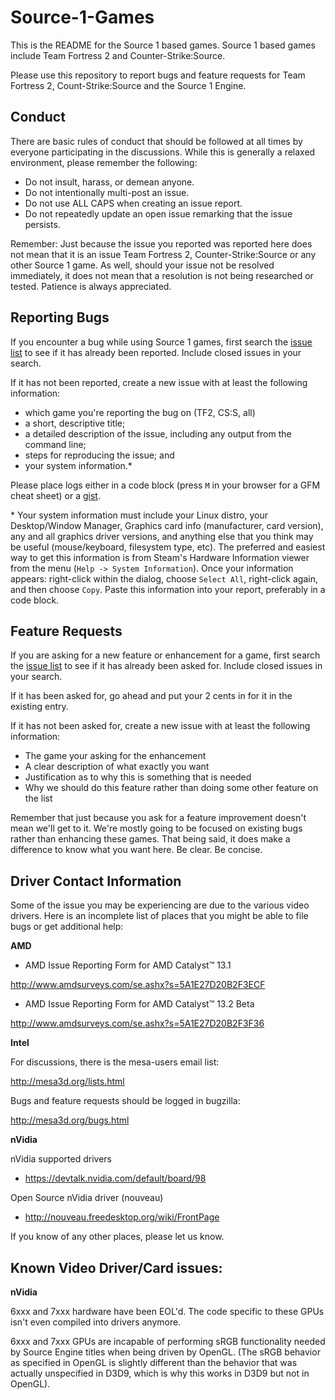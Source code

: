 Source-1-Games
==============

This is the README for the Source 1 based games.  Source 1 based games include Team Fortress 2 and Counter-Strike:Source.

Please use this repository to report bugs and feature requests for Team Fortress 2, Count-Strike:Source and the Source 1 Engine.

Conduct
-------

There are basic rules of conduct that should be followed at all times by everyone participating in the discussions.  While this is generally a relaxed environment, please remember the following:

- Do not insult, harass, or demean anyone.
- Do not intentionally multi-post an issue.
- Do not use ALL CAPS when creating an issue report.
- Do not repeatedly update an open issue remarking that the issue persists.

Remember: Just because the issue you reported was reported here does not mean that it is an issue Team Fortress 2, Counter-Strike:Source or any other Source 1 game.  As well, should your issue not be resolved immediately, it does not mean that a resolution is not being researched or tested.  Patience is always appreciated.

Reporting Bugs
----------------

If you encounter a bug while using Source 1 games, first search the [issue list](https://github.com/ValveSoftware/Source-1-Games/issues) to see if it has already been reported. Include closed issues in your search.

If it has not been reported, create a new issue with at least the following information:

- which game you're reporting the bug on (TF2, CS:S, all)
- a short, descriptive title;
- a detailed description of the issue, including any output from the command line;
- steps for reproducing the issue; and
- your system information.\*

Please place logs either in a code block (press `M` in your browser for a GFM cheat sheet) or a [gist](https://gist.github.com).

\* Your system information must include your Linux distro, your Desktop/Window Manager, Graphics card info (manufacturer, card version), any and all graphics driver versions, and anything else that you think may be useful (mouse/keyboard, filesystem type, etc). The preferred and easiest way to get this information is from Steam's Hardware Information viewer from the menu (`Help -> System Information`). Once your information appears: right-click within the dialog, choose `Select All`, right-click again, and then choose `Copy`. Paste this information into your report, preferably in a code block.  

Feature Requests
-------------------

If you are asking for a new feature or enhancement for a game, first search the [issue list](https://github.com/ValveSoftware/Source-1-Games/issues) to see if it has already been asked for. Include closed issues in your search.

If it has been asked for, go ahead and put your 2 cents in for it in the existing entry.

If it has not been asked for, create a new issue with at least the following information:

 - The game your asking for the enhancement
 - A clear description of what exactly you want
 - Justification as to why this is something that is needed
 - Why we should do this feature rather than doing some other feature on the list

Remember that just because you ask for a feature improvement doesn't mean we'll get to it.  We're mostly going to be focused on existing bugs rather than enhancing these games.  That being said, it does make a difference to know what you want here.  Be clear.  Be concise.

Driver Contact Information
--------------------------

Some of the issue you may be experiencing are due to the various video drivers.  Here is an incomplete list of places that you might be able to file bugs or get additional help:

**AMD**
* AMD Issue Reporting Form for AMD Catalyst™ 13.1

http://www.amdsurveys.com/se.ashx?s=5A1E27D20B2F3ECF

* AMD Issue Reporting Form for AMD Catalyst™ 13.2 Beta

http://www.amdsurveys.com/se.ashx?s=5A1E27D20B2F3F36

**Intel**

For discussions, there is the mesa-users email list:

http://mesa3d.org/lists.html

Bugs and feature requests should be logged in bugzilla:

http://mesa3d.org/bugs.html

**nVidia**

nVidia supported drivers
- https://devtalk.nvidia.com/default/board/98

Open Source nVidia driver (nouveau)
- http://nouveau.freedesktop.org/wiki/FrontPage

If you know of any other places, please let us know.

Known Video Driver/Card issues:
----------------------------------

**nVidia**

6xxx and 7xxx hardware have been EOL'd. The code specific to these GPUs isn't even compiled into drivers anymore.

6xxx and 7xxx GPUs are incapable of performing sRGB functionality needed by Source Engine titles when being driven by OpenGL. (The sRGB behavior as specified in OpenGL is slightly different than the behavior that was actually unspecified in D3D9, which is why this works in D3D9 but not in OpenGL).

